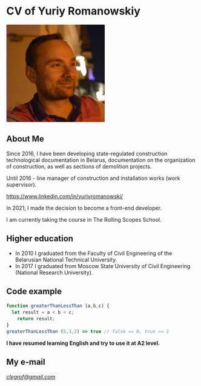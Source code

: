 # CV of Yuriy Romanowskiy
![photo](/img/yury.jpg "photo of me")
## About Me
Since 2016, I have been developing state-regulated construction technological documentation in Belarus, documentation on the organization of construction, as well as sections of demolition projects.

Until 2016 - line manager of construction and installation works (work supervisor).

https://www.linkedin.com/in/yurivromanowski/

In 2021, I made the decision to become a front-end developer.

I am currently taking the course in The Rolling Scopes School.
## Higher education
* In 2010 I graduated from the Faculty of Civil Engineering of the Belarusian National Technical University.
* In 2017 I graduated from Moscow State University of Civil Engineering (National Research University).
## Code example
```javascript
function greaterThanLessThan (a,b,c) {
  let result = a < b < c;
    return result;
}
greaterThanLessThan (5,3,2) => true // false == 0, true == 1
```

**I have resumed learning English and try to use it at A2 level.**

## My e-mail
*clegrof@gmail.com*